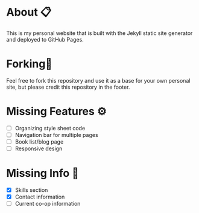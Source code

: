 # About 📋

This is my personal website that is built with the Jekyll static site generator and deployed to GitHub Pages.

# Forking🍴

Feel free to fork this repository and use it as a base for your own personal site, but please credit this repository in the footer.

# Missing Features ⚙️

- [ ] Organizing style sheet code
- [ ] Navigation bar for multiple pages
- [ ] Book list/blog page
- [ ] Responsive design

# Missing Info 💾

- [x] Skills section
- [x] Contact information
- [ ] Current co-op information
